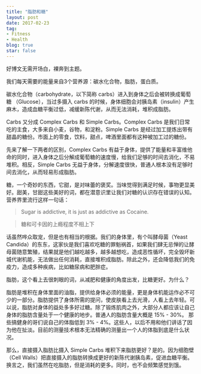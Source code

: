 ```yaml
---
title: "脂肪和糖"
layout: post
date: 2017-02-23
tag:
- Fitness
- Health
blog: true
star: false
---
```


好博文无需开场白，裸奔到主题。

我们每天需要的能量来自3个营养源：碳水化合物，脂肪，蛋白质。

碳水化合物（carbohydrate，以下简称 carbs）进入到身体之后会被转换成葡萄糖 （Glucose），当过多摄入 carbs 的时候，身体细胞会对胰岛素（insulin）产生麻木，造成血糖平衡过低，减缓新陈代谢，从而无法消耗，堆积成脂肪。

Carbs 又分成 Complex Carbs 和 Simple Carbs。Complex Carbs 是我们日常吃的主食，大多来自小麦，谷物，和淀粉。Simple Carbs 是经过加工提炼出带有甜晶的糖份。市面上的零食，饮料，甜点，啤酒里面都有这种被加工过的糖份。

先来了解一下两者的区别，Complex Carbs 有益于身体，提供了能量和丰富维他命的同时，进入身体之后分解成葡萄糖的速度慢，给我们足够的时间去消化，不易堆积。相反，Simple Carbs 无益于身体，分解速度很快，普通人根本没有足够时间去消化，从而轻易形成脂肪。

糖，一个奇妙的东西，它甜，是对味蕾的褒奖。当味觉得到满足时候，事物更显美好。甜美，甘甜这些美好的词，都在潜意识里让我们对糖的认识存在错误的认知。营养界里流行这样一句话：

> Sugar is addictive, it is just as addictive as Cocaine.

> 糖和可卡因的上瘾程度不相上下

话虽然哗众取宠，但是也有相当的根据。我们的身体里，有个叫酵母菌（Yeast Candida）的东东，这家伙是我们喜欢吃糖的罪魁祸首，如果我们肆无忌惮的让酵母菌随意繁殖，结果就是他们越吃越多，越多越想吃，造成恶性循坏，完全毁坏新城代谢机能，无法做出任何消耗，直接堆积成脂肪。除此之外，还会降低我们的免疫力，造成多种疾病，比如糖尿病和肥胖症。

脂肪，这个看上去很刺眼的词，从减肥和健康的角度出发，比糖更好。为什么？

脂肪是堆积在身体里面的油脂，提供给身体必须的能量，更是身体机能运作必不可少的一部分。脂肪提供了身体所需的提问，使皮肤看上去光滑，人看上去年轻。可以说，脂肪对身体的益处多多好过糖。除了锻炼肌肉之外，大部分人都应该让自己身体的脂肪含量处于一个健康的地步。普通人的脂肪含量大概是 15% - 30%。 那些搞健身的哥们说自己的体脂低到 3% - 4%。这些人，以后不用和他们讲话了因为他在扯淡。目前的测量技术根本无法精确的测量出一个人的体脂到底是什么状况。

那么，直接摄入脂肪比摄入 Simple Carbs 堆积下来脂肪更好？是的。因为细胞壁（Cell Walls）把直接摄入的脂肪转换成更好的新陈代谢胰岛素，促进血糖平衡。换言之，我们虽然在吃脂肪，但是消耗的更多。同时，也不会频繁感觉到饿。
